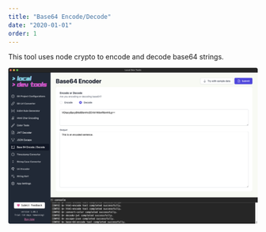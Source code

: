 ```yaml
---
title: "Base64 Encode/Decode"
date: "2020-01-01"
order: 1
---
```


This tool uses node crypto to encode and decode base64 strings.

![Base64 Encode/Decode](images/base64.png)
